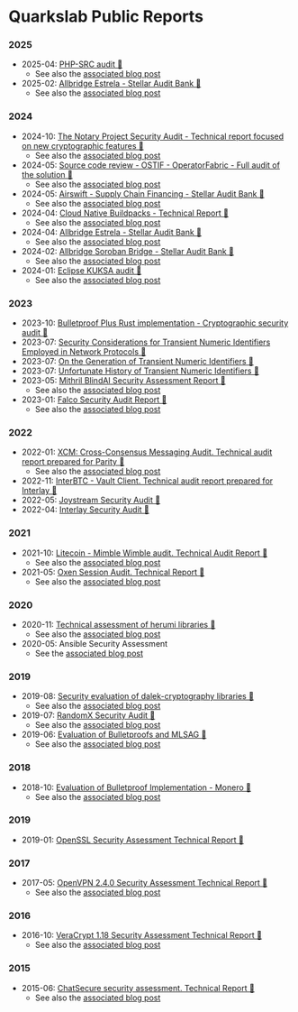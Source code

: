 
# Quarkslab Public Reports


### 2025

 - 2025-04: [PHP-SRC audit 📜](Reports/24-07-1730-REP-v1.4.pdf)
   - See also the [associated blog post](https://blog.quarkslab.com/security-audit-of-php-src.html)
 - 2025-02: [Allbridge Estrela - Stellar Audit Bank 📜](Reports/25-01-1969-REP-v1.1.pdf)
   - See also the [associated blog post](https://blog.quarkslab.com/audit-of-allbridge-estrela-round-2.html)

### 2024

 - 2024-10: [The Notary Project Security Audit - Technical report focused on new cryptographic features 📜](Reports/24-10-1825-LIV-v1.5.pdf)
   - See also the [associated blog post](https://blog.quarkslab.com/security-audit-of-the-notary-project.html)
 - 2024-05: [Source code review - OSTIF - OperatorFabric - Full audit of the solution 📜](Reports/24-06-1685-REP_OSTIF-OperatorFabric-2.pdf)
   - See also the [associated blog post](https://blog.quarkslab.com/audit-of-operator-fabric.html)
 - 2024-05: [Airswift - Supply Chain Financing - Stellar Audit Bank 📜](Reports/24-05-1650-REP-Airswift-audit-V1.2.pdf)
   - See also the [associated blog post](https://blog.quarkslab.com/airswift-scf-stellar.html)
 - 2024-04: [Cloud Native Buildpacks - Technical Report 📜](Reports/24-04-1611-REP-Cloud-Native-Buildpacks-audit-V1.0.pdf)
   - See also the [associated blog post](https://blog.quarkslab.com/audit-of-cloud-native-buildpacks.html)
 - 2024-04: [Allbridge Estrela - Stellar Audit Bank 📜](Reports/24-03-1573-REP-Allbridge-Estrela-Review-V1.1.pdf)
   - See also the [associated blog post](https://blog.quarkslab.com/audit-of-allbridge-estrela.html)
 - 2024-02: [Allbridge Soroban Bridge - Stellar Audit Bank 📜](Reports/24-01-1500-REP-Allbridge-Soroban-Bridge-v1.2.pdf)
   - See also the [associated blog post](https://blog.quarkslab.com/allbridge-core-stellar.html)
 - 2024-01: [Eclipse KUKSA audit 📜](Reports/23-11-1425-REP-Kuksaaudit1.2.pdf)
   - See also the [associated blog post](https://blog.quarkslab.com/audit-of-kuksa-the-open-source-shared-building-blocks-for-software-defined-vehicles.html)

### 2023

 - 2023-10: [Bulletproof Plus Rust implementation - Cryptographic security audit 📜](Reports/23-08-1291-LIV.pdf)
 - 2023-07: [Security Considerations for Transient Numeric Identifiers Employed in Network Protocols 📜](Reports/rfc9416.pdf)
 - 2023-07: [On the Generation of Transient Numeric Identifiers 📜](Reports/rfc9415.pdf)
 - 2023-07: [Unfortunate History of Transient Numeric Identifiers 📜](Reports/rfc9414.pdf)
 - 2023-05: [Mithril BlindAI Security Assessment Report 📜](Reports/23-03-1142-LIV_v1.1.pdf)
   - See also the [associated blog post](https://blog.quarkslab.com/security-audit-of-mithril-security-blindai.html)
 - 2023-01: [Falco Security Audit Report 📜](Reports/23-01-1097-LIV.pdf)
   - See also the [associated blog post](https://blog.quarkslab.com/audit-of-falco-the-open-source-cloud-native-runtime-security.html)

### 2022

 - 2022-01: [XCM: Cross-Consensus Messaging Audit. Technical audit report prepared for Parity 📜](Reports/21-12-908-REP.pdf)
   - See also the [associated blog post](https://blog.quarkslab.com/a-brief-overview-of-auditing-xcmv2.html)
 - 2022-11: [InterBTC - Vault Client. Technical audit report prepared for Interlay 📜](Reports/22-09-1042-REP-2.pdf)
 - 2022-05: [Joystream Security Audit 📜](Reports/22-05-982-REP.pdf)
 - 2022-04: [Interlay Security Audit 📜](Reports/22-03-942-REP_v1-1.pdf)

### 2021

 - 2021-10: [Litecoin - Mimble Wimble audit. Technical Audit Report 📜](Reports/21-08-872-REP.pdf)
   - See also the [associated blog post](https://blog.quarkslab.com/audit-of-the-mimblewimble-integration-inside-litecoin.html)
 - 2021-05: [Oxen Session Audit. Technical Report 📜](Reports/20-08-Oxen-REP-v1.4.pdf)
   - See also the [associated blog post](https://blog.quarkslab.com/audit-of-session-secure-messaging-application.html)

### 2020

 - 2020-11: [Technical assessment of herumi libraries 📜](Reports/20-07-732-REP.pdf)
   - See also the [associated blog post](https://blog.quarkslab.com/technical-assessment-of-the-herumi-libraries.html)
 - 2020-05: Ansible Security Assessment
   - See the [associated blog post](https://blog.quarkslab.com/ansible-security-assessment.html)

### 2019

 - 2019-08: [Security evaluation of dalek-cryptography libraries 📜](Reports/19-06-594-REP.pdf)
   - See also the [associated blog post](https://blog.quarkslab.com/security-audit-of-dalek-libraries.html)
 - 2019-07: [RandomX Security Audit 📜](Reports/19-07-610-REP-monero-randomx-sec-assessment.pdf)
   - See also the [associated blog post](https://blog.quarkslab.com/security-audit-of-monero-randomx.html)
 - 2019-06: [Evaluation of Bulletproofs and MLSAG 📜](Reports/19-04-948-REP-particl_audit_report.pdf)
   - See also the [associated blog post](https://blog.quarkslab.com/security-audit-of-particl-bulletproof-and-mlsag.html)

### 2018

 - 2018-10: [Evaluation of Bulletproof Implementation - Monero 📜](Reports/18-06-439-REP-monero-bulletproof-sec-assessment.pdf)
   - See also the [associated blog post](https://blog.quarkslab.com/security-audit-of-monero-bulletproofs.html)

### 2019

 - 2019-01: [OpenSSL Security Assessment Technical Report 📜](Reports/18-04-720-REP_v1.2.pdf)

### 2017

 - 2017-05: [OpenVPN 2.4.0 Security Assessment Technical Report 📜](Reports/17-03-284-REP-openvpn-sec-assessment.pdf)
   - See also the [associated blog post](https://blog.quarkslab.com/security-assessment-of-openvpn.html)

### 2016

 - 2016-10: [VeraCrypt 1.18 Security Assessment Technical Report 📜](Reports/16-08-215-REP-VeraCrypt-sec-assessment.pdf)
   - See also the [associated blog post](https://blog.quarkslab.com/security-assessment-of-veracrypt-fixes-and-evolutions-from-truecrypt.html)

### 2015

 - 2015-06: [ChatSecure security assessment. Technical Report 📜](Reports/14-03-022_ChatSecure-sec-assessment.pdf)
   - See also the [associated blog post](https://blog.quarkslab.com/security-assessment-of-instant-messaging-app-chatsecure-when-privacy-matters.html)
